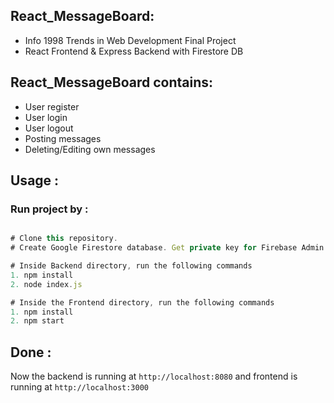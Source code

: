 ## React_MessageBoard:
* Info 1998 Trends in Web Development Final Project
* React Frontend & Express Backend with Firestore DB 

## React_MessageBoard contains:
* User register
* User login
* User logout
* Posting messages
* Deleting/Editing own messages

## Usage :
### Run project by :

``` javascript

# Clone this repository.
# Create Google Firestore database. Get private key for Firebase Admin Sdk. Rename json file to service-account.json. Save the file inside Backend directory. 

# Inside Backend directory, run the following commands
1. npm install 
2. node index.js

# Inside the Frontend directory, run the following commands
1. npm install
2. npm start

```

## Done :
Now the backend is running at `http://localhost:8080` and frontend is running at `http://localhost:3000`

